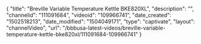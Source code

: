 {
    "title": "Breville Variable Temperature Kettle BKE820XL",
    "description": "",
    "channelid": "111091684",
    "videoid": "109966741",
    "date_created": "1502518213",
    "date_modified": "1504049171",
    "type": "captivate",
    "layout": "channelVideo",
    "url": "\/bbbusa-latest-videos\/breville-variable-temperature-kettle-bke820xl\/111091684-109966741"
}